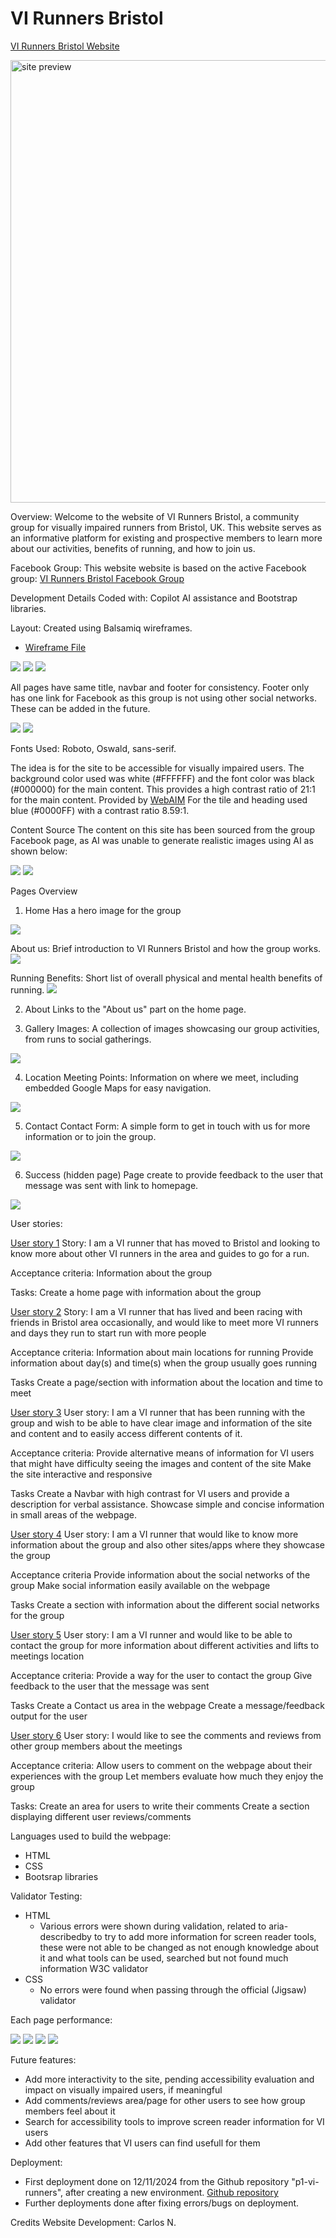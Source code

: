 # VI Runners Bristol

[VI Runners Bristol Website](https://carlos-n21.github.io/p1-vi-runners/)  
  
<img width="708" alt="site preview" src="https://github.com/user-attachments/assets/73c1b2a9-7f10-4d5a-a15a-6f16eed558b8">

Overview:
Welcome to the website of VI Runners Bristol, a community group for visually impaired runners from Bristol, UK. 
This website serves as an informative platform for existing and prospective members to learn more about our activities, benefits of running, and how to join us.

Facebook Group:
This website website is based on the active Facebook group: [VI Runners Bristol Facebook Group](https://www.facebook.com/groups/1890506954520150/)

Development Details
Coded with: Copilot AI assistance and Bootstrap libraries.

Layout: Created using Balsamiq wireframes.

  - [Wireframe File](readme-files/VI-Runners.bmpr)

  <img src="readme-files/VI Runners Mobile Frame.png">
  <img src="readme-files/VI Runners Tablet Frame.png">
  <img src="readme-files/VI Runners Laptop Frame.png">


All pages have same title, navbar and footer for consistency. Footer only has one link for Facebook as this group is not using other social networks.
These can be added in the future.

  <ing src="readme-files/readme-photos/title.png">    
  <img src="readme-files/readme-photos/navbar.png">   
  <img src="readme-files/readme-photos/link-to-social-facebook.png">


Fonts Used: Roboto, Oswald, sans-serif.

The idea is for the site to be accessible for visually impaired users.
The background color used was white (#FFFFFF) and the font color was black (#000000) for the main content.
This provides a high contrast ratio of 21:1 for the main content. Provided by [WebAIM](https://webaim.org/resources/contrastchecker/?fcolor=0000FF&bcolor=FFFFFF)
For the tile and heading used blue (#0000FF) with a contrast ratio 8.59:1. 

Content Source
The content on this site has been sourced from the group Facebook page, as AI was unable to generate realistic images using AI as shown below:

   <img src="readme-files/readme-photos/vi-run-2.jpg">   <img src="readme-files/readme-photos/vi-runners-1.jpg">

Pages Overview
1. Home
Has a hero image for the group
<img src="assets/images/hero.jpg">

About us: Brief introduction to VI Runners Bristol and how the group works.
<img src="readme-files/readme-photos/Welcome....png">

Running Benefits: Short list of overall physical and mental health benefits of running.
<img src="readme-files/readme-photos/Benefits.png">

2. About
Links to the "About us" part on the home page.

3. Gallery
Images: A collection of images showcasing our group activities, from runs to social gatherings.
<img src="readme-files/readme-photos/gallery.png">

4. Location
Meeting Points: Information on where we meet, including embedded Google Maps for easy navigation.
<img src="readme-files/readme-photos/location-maps.png">

5. Contact
Contact Form: A simple form to get in touch with us for more information or to join the group.
<img src="readme-files/readme-photos/contact-us.png">

6. Success (hidden page)
Page create to provide feedback to the user that message was sent with link to homepage.
<img src="readme-files/readme-photos/success.png">


User stories:

[User story 1](https://github.com/Carlos-n21/p1-vi-runners/issues/1)
Story: I am a VI runner that has moved to Bristol and looking to know more about other VI runners in the area and guides to go for a run.

Acceptance criteria:
Information about the group

Tasks:
Create a home page with information about the group

[User story 2](https://github.com/Carlos-n21/p1-vi-runners/issues/2)
Story: I am a VI runner that has lived and been racing with friends in Bristol area occasionally, and would like to meet more VI runners and days they run to start run with more people

Acceptance criteria:
Information about main locations for running
Provide information about day(s) and time(s) when the group usually goes running

Tasks
Create a page/section with information about the location and time to meet

[User story 3](https://github.com/Carlos-n21/p1-vi-runners/issues/3)
User story: I am a VI runner that has been running with the group and wish to be able to have clear image and information of the site and content and to easily access different contents of it.

Acceptance criteria:
Provide alternative means of information for VI users that might have difficulty seeing the images and content of the site
Make the site interactive and responsive

Tasks
Create a Navbar with high contrast for VI users and provide a description for verbal assistance.
Showcase simple and concise information in small areas of the webpage.

[User story 4](https://github.com/Carlos-n21/p1-vi-runners/issues/4)
User story: I am a VI runner that would like to know more information about the group and also other sites/apps where they showcase the group

Acceptance criteria
Provide information about the social networks of the group
Make social information easily available on the webpage

Tasks
Create a section with information about the different social networks for the group

[User story 5](https://github.com/Carlos-n21/p1-vi-runners/issues/5)
User story: I am a VI runner and would like to be able to contact the group for more information about different activities and lifts to meetings location

Acceptance criteria:
Provide a way for the user to contact the group
Give feedback to the user that the message was sent

Tasks
Create a Contact us area in the webpage
Create a message/feedback output for the user

[User story 6](https://github.com/Carlos-n21/p1-vi-runners/issues/6)
User story: I would like to see the comments and reviews from other group members about the meetings

Acceptance criteria:
Allow users to comment on the webpage about their experiences with the group
Let members evaluate how much they enjoy the group

Tasks:
Create an area for users to write their comments
Create a section displaying different user reviews/comments


Languages used to build the webpage:
- HTML
- CSS
- Bootsrap libraries

Validator Testing:

- HTML
  - Various errors were shown during validation, related to aria-describedby to try to add more information for screen reader tools, these were not able to be changed as not enough knowledge about it and what tools can be used, searched but not found much information W3C validator
- CSS
  - No errors were found when passing through the official (Jigsaw) validator


Each page performance:

  <img src="readme-files/readme-photos/home-performance.png">   <img src="readme-files/readme-photos/gallery-performance.png">
  <img src="readme-files/readme-photos/location-performance.png">   <img src="readme-files/readme-photos/contact-performance.png">

Future features:
- Add more interactivity to the site, pending accessibility evaluation and impact on visually impaired users, if meaningful
- Add comments/reviews area/page for other users to see how group members feel about it
- Search for accessibility tools to improve screen reader information for VI users
- Add other features that VI users can find usefull for them

Deployment:
- First deployment done on 12/11/2024 from the Github repository "p1-vi-runners", after creating a new environment.
[Github repository](https://github.com/Carlos-n21/p1-vi-runners)
- Further deployments done after fixing errors/bugs on deployment.

Credits
Website Development: Carlos N.


